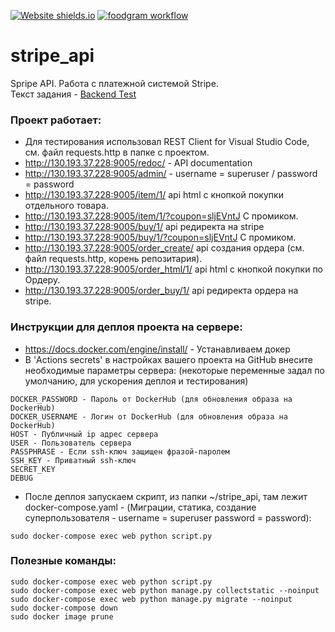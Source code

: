 [![Website shields.io](https://img.shields.io/website-up-down-green-red/http/shields.io.svg)](http://130.193.37.228:9005/item/1/)
[![foodgram workflow](https://github.com/zomini/stripe_api/actions/workflows/main.yml/badge.svg)](https://github.com/zomini/zomini/stripe_api/actions/workflows/main.yml)
# stripe_api
Spripe API. Работа с платежной системой Stripe.<br>
Текст задания - [Backend Test](https://github.com/ZOMini/stripe_api/blob/main/Testwork%20Python%20Developer.pdf)

### Проект работает:
- Для тестирования использовал REST Client for Visual Studio Code, см. файл requests.http в папке с проектом.
- http://130.193.37.228:9005/redoc/ - API documentation
- http://130.193.37.228:9005/admin/ - username = superuser / password = password
- http://130.193.37.228:9005/item/1/ api html с кнопкой покупки отдельного товара.
- http://130.193.37.228:9005/item/1/?coupon=sljEVntJ С промиком.
- http://130.193.37.228:9005/buy/1/ api редиректа на stripe
- http://130.193.37.228:9005/buy/1/?coupon=sljEVntJ С промиком.
- http://130.193.37.228:9005/order_create/ api создания ордера (см. файл requests.http, корень репозитария).
- http://130.193.37.228:9005/order_html/1/ api html с кнопкой покупки по Ордеру.
- http://130.193.37.228:9005/order_buy/1/ api редиректа ордера на stripe.

### Инструкции для деплоя проекта на сервере:
- https://docs.docker.com/engine/install/ - Устанавливаем докер
- В 'Actions secrets' в настройках вашего проекта на GitHub внесите необходимые параметры сервера:
(некоторые переменные задал по умолчанию, для ускорения деплоя и тестирования)
```
DOCKER_PASSWORD - Пароль от DockerHub (для обновления образа на DockerHub)
DOCKER_USERNAME - Логин от DockerHub (для обновления образа на DockerHub)
HOST - Публичный ip адрес сервера
USER - Пользователь сервера
PASSPHRASE - Если ssh-ключ защищен фразой-паролем
SSH_KEY - Приватный ssh-ключ
SECRET_KEY
DEBUG
```
- После деплоя запускаем скрипт, из папки ~/stripe_api, там лежит docker-compose.yaml - (Миграции, статика, создание суперпользователя - username = superuser password = password):
```
sudo docker-compose exec web python script.py
```


### Полезные команды:
```
sudo docker-compose exec web python script.py
sudo docker-compose exec web python manage.py collectstatic --noinput
sudo docker-compose exec web python manage.py migrate --noinput
sudo docker-compose down
sudo docker image prune
```